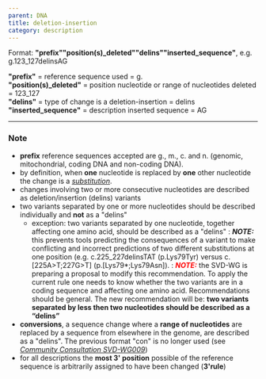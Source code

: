 ```yaml
---
parent: DNA
title: deletion-insertion
category: description
---
```


Format:   **"prefix""position(s)\_deleted""delins""inserted_sequence"**,  e.g. g.123\_127delinsAG

**"prefix"**  =  reference sequence used  =  g.<br>
**"position(s)\_deleted"**  =  position nucleotide or range of nucleotides deleted  =  123\_127<br>
**"delins"**  =  type of change is a deletion-insertion  =  delins<br>
**"inserted\_sequence"**  =  description inserted sequence  =  AG<br>

---

### Note

*	**prefix** reference sequences accepted are g., m., c. and n. (genomic, mitochondrial, coding DNA and non-coding DNA).
*	by definition, when **one** nucleotide is replaced by **one** other nucleotide the change is a [_substitution_](/recommendations/DNA/variant/substitution/).
*	changes involving two or more consecutive nucleotides are described as deletion/insertion (delins) variants
*	two variants separated by one or more nucleotides should be described individually and **not** as a "delins"
	*	exception: two variants separated by one nucleotide, together affecting one amino acid, should be described as a "delins"
	:	**_NOTE:_**	this prevents tools predicting the consequences of a variant to make conflicting and incorrect predictions of two different substitutions at one position (e.g. c.225\_227delinsTAT (p.Lys79Tyr) versus c.[225A>T;227G>T] (p.[Lys79*;Lys79Asn]).
:	_**<font color="#FF0000">NOTE:</font>**_ the SVD-WG is preparing a proposal to modify this recommendation. To apply the current rule one needs to know whether the two variants are in a coding sequence and affecting one amino acid. Recommendations should be general. The new recommendation will be: **two variants separated by less then two nucleotides should be described as a “delins”**
*	**conversions**, a sequence change where a **range of nucleotides** are replaced by a sequence from elsewhere in the genome, are described as a "delins". The previous format "con" is no longer used (see [_Community Consultation SVD-WG009_](/bg-material/consultation/svd-wg009/))
*	for all descriptions the **most 3' position** possible of the reference sequence is arbitrarily assigned to have been changed (**3'rule**)
